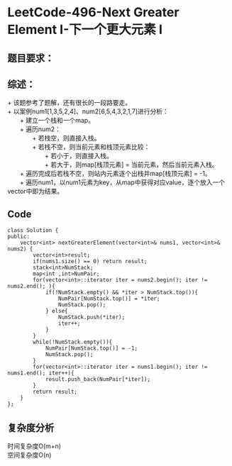# LeetCode-496-Next Greater Element I-下一个更大元素 I

## 题目要求：


## 综述：  
\+ 该题参考了题解，还有很长的一段路要走。  
\+ 以案例num1[1,3,5,2,4]、num2[6,5,4,3,2,1,7]进行分析：  
&emsp;&emsp;\+ 建立一个栈和一个map。  
&emsp;&emsp;\+ 遍历num2：  
&emsp;&emsp;&emsp;&emsp;\+ 若栈空，则直接入栈。  
&emsp;&emsp;&emsp;&emsp;\+ 若栈不空，则当前元素和栈顶元素比较：  
&emsp;&emsp;&emsp;&emsp;&emsp;&emsp;\+ 若小于，则直接入栈。  
&emsp;&emsp;&emsp;&emsp;&emsp;&emsp;\+ 若大于，则map[栈顶元素] = 当前元素，然后当前元素入栈。  
&emsp;&emsp;\+ 遍历完成后若栈不空，则站内元素逐个出栈并map[栈顶元素] = -1。  
&emsp;&emsp;\+ 遍历num1，以num1元素为key，从map中获得对应value，逐个放入一个vector<int>中即为结果。

## Code
```
class Solution {
public:
    vector<int> nextGreaterElement(vector<int>& nums1, vector<int>& nums2) {
        vector<int>result;
        if(nums1.size() == 0) return result;
        stack<int>NumStack;
        map<int ,int>NumPair;
        for(vector<int>::iterator iter = nums2.begin(); iter != nums2.end(); ){
            if(!NumStack.empty() && *iter > NumStack.top()){
                NumPair[NumStack.top()] = *iter;
                NumStack.pop();
            } else{
                NumStack.push(*iter);
                iter++;
            }
        }
        while(!NumStack.empty()){
            NumPair[NumStack.top()] = -1;
            NumStack.pop();
        }
        for(vector<int>::iterator iter = nums1.begin(); iter != nums1.end(); iter++){
            result.push_back(NumPair[*iter]);
        }
        return result;
    }
};
```

## 复杂度分析
时间复杂度O(m+n)  
空间复杂度O(n)
